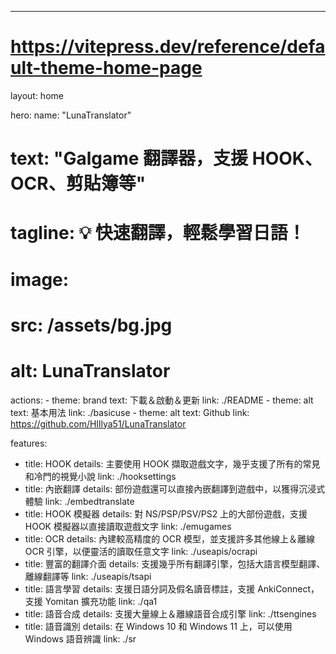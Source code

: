 ---
# https://vitepress.dev/reference/default-theme-home-page
layout: home

hero:
  name: "LunaTranslator"
  # text: "Galgame 翻譯器，支援 HOOK、OCR、剪貼簿等"
  # tagline: 💡 快速翻譯，輕鬆學習日語！
  # image:
  #   src: /assets/bg.jpg
  #   alt: LunaTranslator
  actions:
    - theme: brand
      text: 下載＆啟動＆更新
      link: ./README
    - theme: alt
      text: 基本用法
      link: ./basicuse
    - theme: alt
      text: Github
      link: https://github.com/HIllya51/LunaTranslator

features:
  - title: HOOK
    details: 主要使用 HOOK 擷取遊戲文字，幾乎支援了所有的常見和冷門的視覺小說
    link: ./hooksettings
  - title: 內嵌翻譯
    details: 部份遊戲還可以直接內嵌翻譯到遊戲中，以獲得沉浸式體驗
    link: ./embedtranslate
  - title: HOOK 模擬器
    details: 對 NS/PSP/PSV/PS2 上的大部份遊戲，支援 HOOK 模擬器以直接讀取遊戲文字
    link: ./emugames
  - title: OCR
    details: 內建較高精度的 OCR 模型，並支援許多其他線上＆離線 OCR 引擎，以便靈活的讀取任意文字
    link: ./useapis/ocrapi
  - title: 豐富的翻譯介面
    details: 支援幾乎所有翻譯引擎，包括大語言模型翻譯、離線翻譯等
    link: ./useapis/tsapi
  - title: 語言學習
    details: 支援日語分詞及假名讀音標註，支援 AnkiConnect，支援 Yomitan 擴充功能
    link: ./qa1
  - title: 語音合成
    details: 支援大量線上＆離線語音合成引擎
    link: ./ttsengines
  - title: 語音識別
    details: 在 Windows 10 和 Windows 11 上，可以使用 Windows 語音辨識
    link: ./sr

